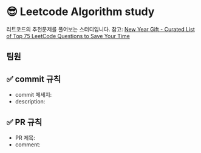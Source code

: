 # 😎 Leetcode Algorithm study
리트코드의 추천문제를 풀어보는 스터디입니다.
참고: [New Year Gift - Curated List of Top 75 LeetCode Questions to Save Your Time](https://www.teamblind.com/post/New-Year-Gift---Curated-List-of-Top-75-LeetCode-Questions-to-Save-Your-Time-OaM1orEU)

## 팀원

## ✅ commit 규칙
* commit 메세지: 
* description: 

## ✅ PR 규칙
* PR 제목:
* comment: 
